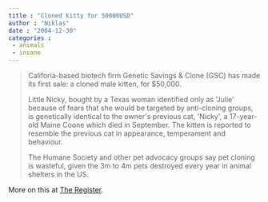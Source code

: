 ```yaml
---
title : "Cloned kitty for 50000USD"
author : "Niklas"
date : "2004-12-30"
categories : 
 - animals
 - insane
---
```


> Califoria-based biotech firm Genetic Savings & Clone (GSC) has made its first sale: a cloned male kitten, for $50,000.
> 
> Little Nicky, bought by a Texas woman identified only as 'Julie' because of fears that she would be targeted by anti-cloning groups, is genetically identical to the owner's previous cat, 'Nicky', a 17-year-old Maine Coone which died in September. The kitten is reported to resemble the previous cat in appearance, temperament and behaviour.
> 
> The Humane Society and other pet advocacy groups say pet cloning is wasteful, given the 3m to 4m pets destroyed every year in animal shelters in the US.

More on this at [The Register](http://www.theregister.co.uk/2004/12/24/cloned_kitten_sold).
